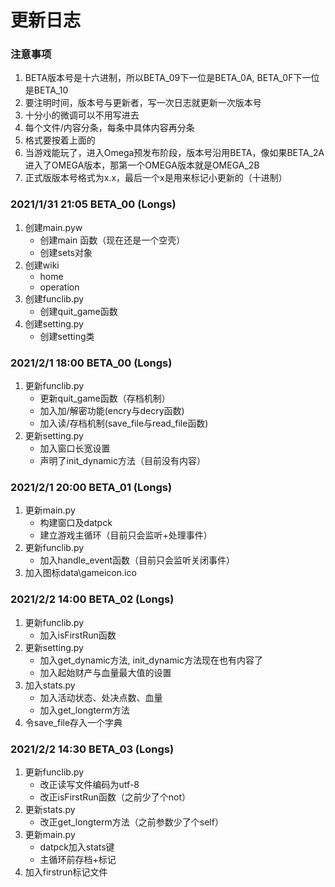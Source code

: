 # 更新日志

### 注意事项
1. BETA版本号是十六进制，所以BETA_09下一位是BETA_0A, BETA_0F下一位是BETA_10
2. 要注明时间，版本号与更新者，写一次日志就更新一次版本号
3. 十分小的微调可以不用写进去
4. 每个文件/内容分条，每条中具体内容再分条
5. 格式要按着上面的
6. 当游戏能玩了，进入Omega预发布阶段，版本号沿用BETA，像如果BETA_2A进入了OMEGA版本，那第一个OMEGA版本就是OMEGA_2B
7. 正式版版本号格式为x.x，最后一个x是用来标记小更新的（十进制）

### 2021/1/31 21:05 BETA_00 (Longs)
1. 创建main.pyw
	- 创建main 函数（现在还是一个空壳）
	- 创建sets对象
2. 创建wiki
	- home
	- operation
3. 创建funclib.py
	- 创建quit_game函数
4. 创建setting.py
	- 创建setting类

### 2021/2/1 18:00 BETA_00 (Longs)
1. 更新funclib.py
	- 更新quit_game函数（存档机制）
	- 加入加/解密功能(encry与decry函数)
	- 加入读/存档机制(save_file与read_file函数)
2. 更新setting.py
	- 加入窗口长宽设置
	- 声明了init_dynamic方法（目前没有内容）

### 2021/2/1 20:00 BETA_01 (Longs)
1. 更新main.py
	- 构建窗口及datpck
	- 建立游戏主循环（目前只会监听+处理事件）
2. 更新funclib.py
	- 加入handle_event函数（目前只会监听关闭事件）
3. 加入图标data\gameicon.ico

### 2021/2/2 14:00 BETA_02 (Longs)
1. 更新funclib.py
	- 加入isFirstRun函数
2. 更新setting.py
	- 加入get_dynamic方法, init_dynamic方法现在也有内容了
	- 加入起始财产与血量最大值的设置
3. 加入stats.py
	- 加入活动状态、处决点数、血量
	- 加入get_longterm方法
4. 令save_file存入一个字典

### 2021/2/2 14:30 BETA_03 (Longs)
1. 更新funclib.py
	- 改正读写文件编码为utf-8
	- 改正isFirstRun函数（之前少了个not）
2. 更新stats.py
	- 改正get_longterm方法（之前参数少了个self）
3. 更新main.py
	- datpck加入stats键 
	- 主循环前存档+标记
4. 加入firstrun标记文件
